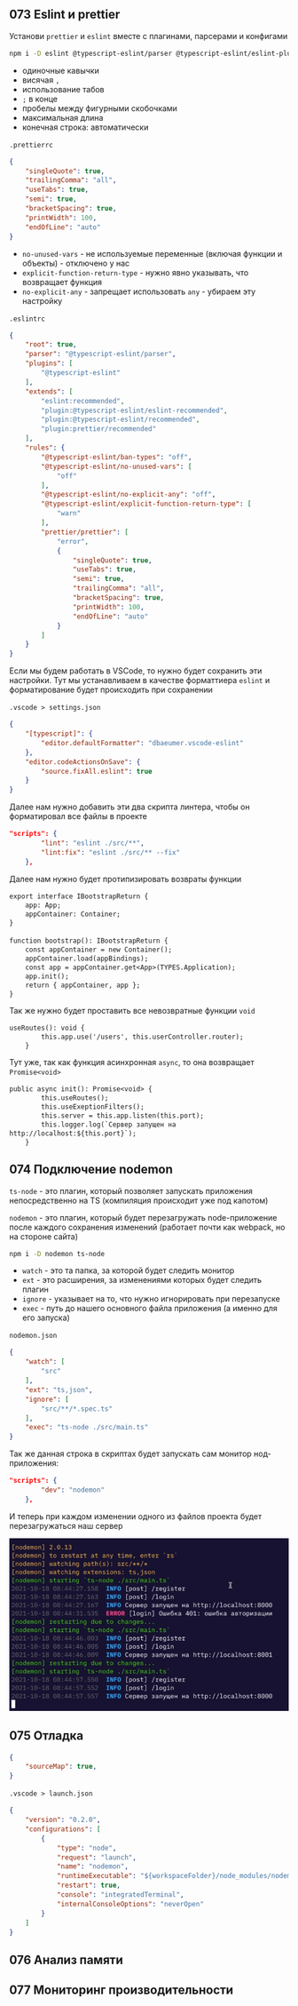 ## 073 Eslint и prettier

Установи `prettier` и `eslint` вместе с плагинами, парсерами и конфигами

```bash
npm i -D eslint @typescript-eslint/parser @typescript-eslint/eslint-plugin prettier eslint-config-prettier eslint-plugin-prettier typescript
```

- одиночные кавычки
- висячая `,`
- использование табов
- `;` в конце
- пробелы между фигурными скобочками
- максимальная длина
- конечная строка: автоматически

`.prettierrc`
```JSON
{
	"singleQuote": true,
	"trailingComma": "all",
	"useTabs": true,
	"semi": true,
	"bracketSpacing": true,
	"printWidth": 100,
	"endOfLine": "auto"
}
```

- `no-unused-vars` - не используемые переменные (включая функции и объекты) - отключено у нас
- `explicit-function-return-type` - нужно явно указывать, что возвращает функция 
- `no-explicit-any` - запрещает использовать `any` - убираем эту настройку

`.eslintrc`
```JSON
{
	"root": true,
	"parser": "@typescript-eslint/parser",
	"plugins": [
		"@typescript-eslint"
	],
	"extends": [
		"eslint:recommended",
		"plugin:@typescript-eslint/eslint-recommended",
		"plugin:@typescript-eslint/recommended",
		"plugin:prettier/recommended"
	],
	"rules": {
		"@typescript-eslint/ban-types": "off",
		"@typescript-eslint/no-unused-vars": [
			"off"
		],
		"@typescript-eslint/no-explicit-any": "off",
		"@typescript-eslint/explicit-function-return-type": [
			"warn"
		],
		"prettier/prettier": [
			"error",
			{
				"singleQuote": true,
				"useTabs": true,
				"semi": true,
				"trailingComma": "all",
				"bracketSpacing": true,
				"printWidth": 100,
				"endOfLine": "auto"
			}
		]
	}
}
```

Если мы будем работать в VSCode, то нужно будет сохранить эти настройки. Тут мы устанавливаем в качестве форматтиера `eslint` и форматирование будет происходить при сохранении

`.vscode > settings.json`
```JSON
{
	"[typescript]": {
		"editor.defaultFormatter": "dbaeumer.vscode-eslint"
	},
	"editor.codeActionsOnSave": {
		"source.fixAll.eslint": true
	}
}
```

Далее нам нужно добавить эти два скрипта линтера, чтобы он форматировал все файлы в проекте

```JSON
"scripts": {
		"lint": "eslint ./src/**",
		"lint:fix": "eslint ./src/** --fix"
	},
```

Далее нам нужно будет протипизировать возвраты функции 

```TS
export interface IBootstrapReturn {
	app: App;
	appContainer: Container;
}

function bootstrap(): IBootstrapReturn {
	const appContainer = new Container();
	appContainer.load(appBindings);
	const app = appContainer.get<App>(TYPES.Application);
	app.init();
	return { appContainer, app };
}
```

Так же нужно будет проставить все невозвратные функции `void`

```TS
useRoutes(): void {
		this.app.use('/users', this.userController.router);
	}
```

Тут уже, так как функция асинхронная `async`, то она возвращает `Promise<void>`

```TS
public async init(): Promise<void> {
		this.useRoutes();
		this.useExeptionFilters();
		this.server = this.app.listen(this.port);
		this.logger.log(`Сервер запущен на http://localhost:${this.port}`);
	}
```

## 074 Подключение nodemon

`ts-node` - это плагин, который позволяет запускать приложения непосредственно на TS (компиляция происходит уже под капотом)

`nodemon` - это плагин, который будет перезагружать node-приложение после каждого сохранения изменений (работает почти как webpack, но на стороне сайта)

```bash
npm i -D nodemon ts-node
```

- `watch` - это та папка, за которой будет следить монитор
- `ext` - это расширения, за изменениями которых будет следить плагин
- `ignore` - указывает на то, что нужно игнорировать при перезапуске
- `exec` - путь до нашего основного файла приложения (а именно для его запуска)

`nodemon.json`
```JSON
{
	"watch": [
		"src"
	],
	"ext": "ts,json",
	"ignore": [
		"src/**/*.spec.ts"
	],
	"exec": "ts-node ./src/main.ts"
}
```

Так же данная строка в скриптах будет запускать сам монитор нод-приложения:

```JSON
"scripts": {
		"dev": "nodemon"
	},
```

И теперь при каждом изменении одного из файлов проекта будет перезагружаться наш сервер

![](_png/Pasted%20image%2020221202195820.png)

## 075 Отладка



```JSON
{
	"sourceMap": true,
}
```

`.vscode > launch.json`
```JSON
{
	"version": "0.2.0",
	"configurations": [
		{
			"type": "node",
			"request": "launch",
			"name": "nodemon",
			"runtimeExecutable": "${workspaceFolder}/node_modules/nodemon/bin/nodemon.js",
			"restart": true,
			"console": "integratedTerminal",
			"internalConsoleOptions": "neverOpen"
		}
	]
}
```











## 076 Анализ памяти






## 077 Мониторинг производительности








